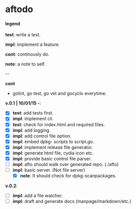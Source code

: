 # aftodo


#### legend

**test**: write a test.

**impl**: implement a feature.

**cont**: continously do.

**note**: a note to self.

--

**cont**

+ golint, go test, go vet and gocyclo everytime.

**v.0.1 | 10/01/15 -**:

* [x] **test**: add tests first.
* [x] **impl**: implement cli.
* [x] **test**: check for index.html and required files.
* [x] **impl**: add logging.
* [x] **impl**: add control file option.
* [x] **impl**: embed dpkg- scripts to script.go.
* [x] **impl**: implement release file generator.
* [x] **impl**: generate html file, cydia icon etc.
* [x] **impl**: provide basic control file parser.
* [ ] **impl**: afto should walk over generated repo. (./afto)
* [ ] **impl**: basic server. (Not file server)
  * [x] **note**: It should check for dpkg-scanpackages.

**v.0.2**:

* [ ] **impl**: add a file watcher.
* [ ] **impl**: draft and generate docs (manpage/markdown/etc.)
